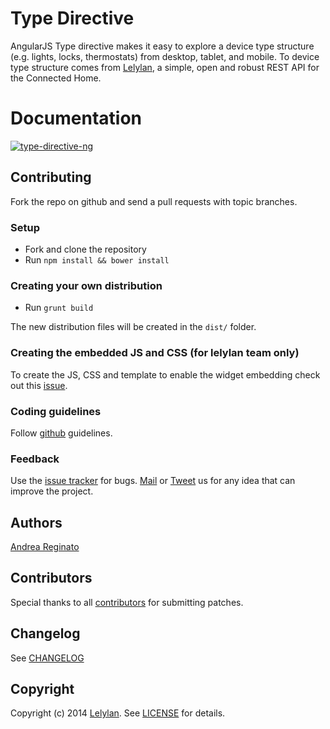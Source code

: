 # Type Directive

AngularJS Type directive makes it easy to explore a device type structure (e.g. lights, locks,
thermostats) from desktop, tablet, and mobile. To device type structure comes from
[Lelylan](http://lelylan.com), a simple, open and robust REST API for the Connected Home.

# Documentation

[![type-directive-ng](http://i.imgur.com/JrFww5o.png)](http://lelylan.github.io/type-directive-ng/)

## Contributing

Fork the repo on github and send a pull requests with topic branches.

### Setup

* Fork and clone the repository
* Run `npm install && bower install`

### Creating your own distribution

* Run `grunt build`

The new distribution files will be created in the `dist/` folder.

### Creating the embedded JS and CSS (for lelylan team only)

To create the JS, CSS and template to enable the widget embedding
check out this [issue](https://github.com/lelylan/type-directive-ng/issues/23).

### Coding guidelines

Follow [github](https://github.com/styleguide/) guidelines.

### Feedback

Use the [issue tracker](http://github.com/lelylan/type-directive-ng/issues) for bugs.
[Mail](mailto:dev@lelylan.com) or [Tweet](http://twitter.com/lelylan) us for any idea that can improve the project.

## Authors

[Andrea Reginato](http://twitter.com/andreareginato)

## Contributors

Special thanks to all [contributors](https://github.com/lelylan/type-directive-ng/contributors)
for submitting patches.

## Changelog

See [CHANGELOG](https://github.com/lelylan/type-directive-ng/blob/master/CHANGELOG.md)

## Copyright

Copyright (c) 2014 [Lelylan](http://lelylan.com).
See [LICENSE](https://github.com/lelylan/type-directive-ng/blob/master/LICENSE.md) for details.
